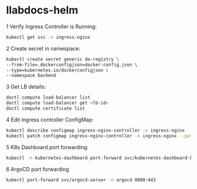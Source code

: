 # llabdocs-helm

1  Verify Ingress Controller is Running:
```bash
kubectl get svc -n ingress-nginx
```

2  Create secret in namespace:
```bash
kubectl create secret generic do-registry \
--from-file=.dockerconfigjson=docker-config.json \
--type=kubernetes.io/dockerconfigjson \
--namespace backend
```

3  Get LB details:
```bash
doctl compute load-balancer list
doctl compute load-balancer get <lb-id>
doctl compute certificate list
```
4  Edit ingress controller ConfigMap:
```bash
kubectl describe configmap ingress-nginx-controller -n ingress-nginx
kubectl patch configmap ingress-nginx-controller -n ingress-nginx --patch '{"data":{"allow-snippet-annotations":"true"}}'
```
5  K8s Dashboard port forwarding:
```bash
kubectl -n kubernetes-dashboard port-forward svc/kubernetes-dashboard-kong-proxy 8443:443
```
6 ArgoCD port forwarding
```bash
kubectl port-forward svc/argocd-server -n argocd 8080:443
```